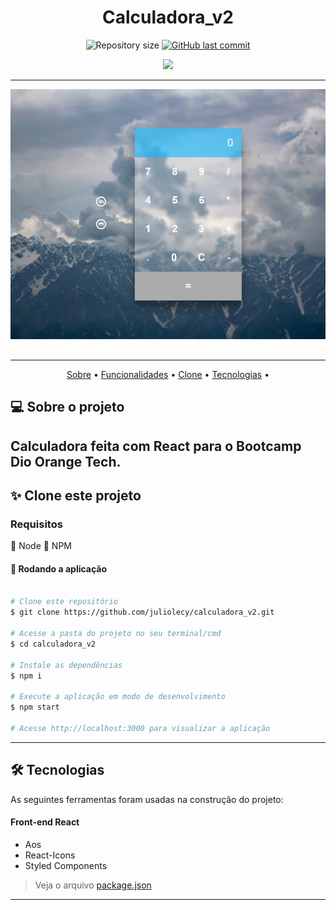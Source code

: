 <h1 align='center'>Calculadora_v2 </h1>


<p align="center">
  <img alt="Repository size" src="https://img.shields.io/github/repo-size/juliolecy/calculadora_v2">
  
  <a href="https://github.com/juliolecy/calculadora_v2/commits/maiin">
    <img alt="GitHub last commit" src="https://img.shields.io/github/last-commit/juliolecy/calculadora_v2">
  </a>
    
</p>

<div  align="center">
  <a>
    <img src="https://skillicons.dev/icons?i=react,js,html,css,nodejs,styledcomponents" />
  </a> 
</div>

---


<p align="center">
  <img src="https://raw.githubusercontent.com/juliolecy/calculadora_v2/main/perfil.png" width="max-content" title="hover text">
</p>


##

---

<p align="center">
 <a href="#-sobre-o-projeto">Sobre</a>  •
 <a href="#%EF%B8%8F-funcionalidades">Funcionalidades</a>  •
 <a href="#-clone-este-projeto">Clone</a>  • 
 <a href="#-tecnologias">Tecnologias</a>  • 
</p>


## 💻 Sobre o projeto
  Calculadora feita com React para o Bootcamp Dio Orange Tech.
--- 

## ✨ Clone este projeto

### Requisitos

🔵 Node
🔵 NPM

#### 🧭 Rodando a aplicação

```bash

# Clone este repositório
$ git clone https://github.com/juliolecy/calculadora_v2.git

# Acesse a pasta do projeto no seu terminal/cmd
$ cd calculadora_v2

# Instale as dependências
$ npm i

# Execute a aplicação em modo de desenvolvimento
$ npm start

# Acesse http://localhost:3000 para visualizar a aplicação

```

---

## 🛠 Tecnologias

As seguintes ferramentas foram usadas na construção do projeto:

#### **Front-end**  React

- Aos
- React-Icons
- Styled Components

> Veja o arquivo  [package.json](https://github.com/juliolecy/calculadora_v2/blob/main/package.json)

---
